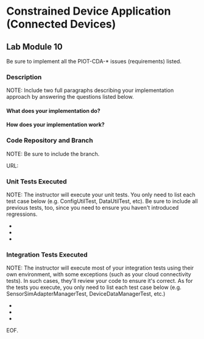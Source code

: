 # Constrained Device Application (Connected Devices)

## Lab Module 10

Be sure to implement all the PIOT-CDA-\* issues (requirements) listed.

### Description

NOTE: Include two full paragraphs describing your implementation approach by answering the questions listed below.

#### What does your implementation do?

#### How does your implementation work?

### Code Repository and Branch

NOTE: Be sure to include the branch.

URL:

### Unit Tests Executed

NOTE: The instructor will execute your unit tests. You only need to list each test case below
(e.g. ConfigUtilTest, DataUtilTest, etc). Be sure to include all previous tests, too,
since you need to ensure you haven't introduced regressions.

-
-
-

### Integration Tests Executed

NOTE: The instructor will execute most of your integration tests using their own environment, with
some exceptions (such as your cloud connectivity tests). In such cases, they'll review
your code to ensure it's correct. As for the tests you execute, you only need to list each
test case below (e.g. SensorSimAdapterManagerTest, DeviceDataManagerTest, etc.)

-
-
-

EOF.
